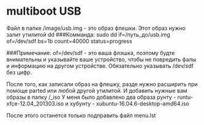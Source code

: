 # multiboot USB
Файл в папке /image/usb.img - это образ флешки. Этот образ нужно залит утилитой dd
###Комманда:
            sudo dd if=/путь_до/usb.img of=/dev/sdf bs=1b count=40000 status=progress

###Примечание: 
            of=/dev/sdf - это ваша флэшка, поэтому будте внимательны и указывайте ваше устройство, 
            чтобы не повредить фалы и информацию на другом устройстве. Обязательно указывать /dev/sdf без цифр.

После того, как записали образ на флешку, разде нужно расширить при помоще parted или любой другой утилитой.
И добавить нужные вам образы в папку /_iso
У меня было добавлено два образа рунту - runtu-xfce-12.04_201303.iso и хубунту - xubuntu-16.04.6-desktop-amd64.iso

После этого останется только подправить файл menu.lst

